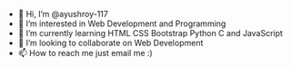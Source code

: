 - 👋 Hi, I’m @ayushroy-117
- 👀 I’m interested in Web Development and Programming
- 🌱 I’m currently learning HTML CSS Bootstrap Python C and JavaScript
- 💞️ I’m looking to collaborate on Web Development
- 📫 How to reach me just email me :)

<!---
Dubstein18/Dubstein18 is a ✨ special ✨ repository because its `README.md` (this file) appears on your GitHub profile.
You can click the Preview link to take a look at your changes.
--->
